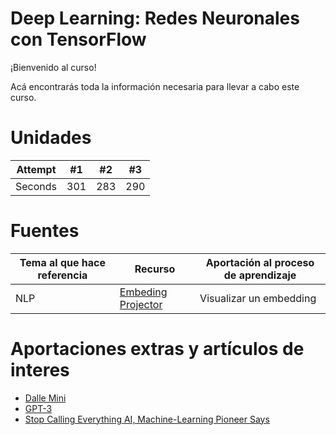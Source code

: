 # Deep Learning: Redes Neuronales con TensorFlow

¡Bienvenido al curso!

Acá encontrarás toda la información necesaria para llevar a cabo este curso.


# Unidades 

Attempt | #1 | #2 | #3 | 
--- | --- | --- | --- |
Seconds | 301 | 283 | 290 |





# Fuentes

Tema al que hace referencia | Recurso | Aportación al proceso de aprendizaje
--- | --- | --- |
NLP | [Embeding Projector](https://projector.tensorflow.org/) | Visualizar un embedding




# Aportaciones extras y artículos de interes
* [Dalle Mini](https://huggingface.co/spaces/dalle-mini/dalle-mini)
* [GPT-3](https://openai.com/api/)
* [Stop Calling Everything AI, Machine-Learning Pioneer Says ](https://spectrum.ieee.org/stop-calling-everything-ai-machinelearning-pioneer-says)
